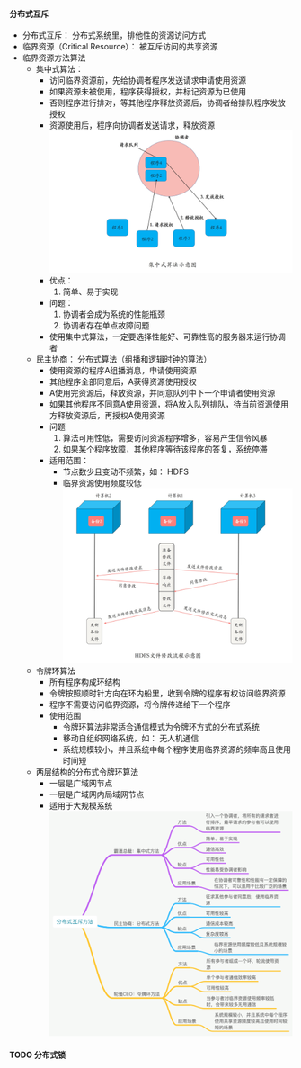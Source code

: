 #### 分布式互斥
- 分布式互斥： 分布式系统里，排他性的资源访问方式
- 临界资源（Critical Resource）： 被互斥访问的共享资源
- 临界资源方法算法
    - 集中式算法： 
        - 访问临界资源前，先给协调者程序发送请求申请使用资源
        - 如果资源未被使用，程序获得授权，并标记资源为已使用
        - 否则程序进行排对，等其他程序释放资源后，协调者给排队程序发放授权
        - 资源使用后，程序向协调者发送请求，释放资源
        ![image](../../../ref_images/20191216/35e3acf117901ebe4d966eed56660e9c.jpg)
        - 优点：
            1. 简单、易于实现
        - 问题：
            1. 协调者会成为系统的性能瓶颈
            2. 协调者存在单点故障问题
        - 使用集中式算法，一定要选择性能好、可靠性高的服务器来运行协调者
    - 民主协商： 分布式算法（组播和逻辑时钟的算法）
        - 使用资源的程序A组播消息，申请使用资源
        - 其他程序全部同意后，A获得资源使用授权
        - A使用完资源后，释放资源，并同意队列中下一个申请者使用资源
        - 如果其他程序不同意A使用资源，将A放入队列排队，待当前资源使用方释放资源后，再授权A使用资源
        - 问题
            1. 算法可用性低，需要访问资源程序增多，容易产生信令风暴 
            2. 如果某个程序故障，其他程序等待该程序的答复，系统停滞
        - 适用范围：
            - 节点数少且变动不频繁，如： HDFS 
            - 临界资源使用频度较低
        ![image](../../../ref_images/20191216/cfe4a4b49d03781fab8e75c3904b09b3.jpg)
    - 令牌环算法 
        - 所有程序构成环结构
        - 令牌按照顺时针方向在环内船里，收到令牌的程序有权访问临界资源
        - 程序不需要访问临界资源，将令牌传递给下一个程序
        - 使用范围
            - 令牌环算法非常适合通信模式为令牌环方式的分布式系统
            - 移动自组织网络系统，如： 无人机通信
            - 系统规模较小，并且系统中每个程序使用临界资源的频率高且使用时间短
    - 两层结构的分布式令牌环算法
        - 一层是广域网节点
        - 一层是广域网内局域网节点
        - 适用于大规模系统
    ![image](../../../ref_images/20191216/4210e133d9d94ea22917db55458c11c6.png)

#### TODO 分布式锁